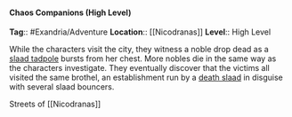 #### Chaos Companions (High Level)
**Tag**:: #Exandria/Adventure
**Location**:: [[Nicodranas]]
**Level**:: High Level

 While the characters visit the city, they witness a noble drop dead as a [slaad tadpole](https://www.dndbeyond.com/monsters/slaad-tadpole) bursts from her chest. More nobles die in the same way as the characters investigate. They eventually discover that the victims all visited the same brothel, an establishment run by a [death slaad](https://www.dndbeyond.com/monsters/death-slaad) in disguise with several slaad bouncers.


[](https://media.dndbeyond.com/compendium-images/egtw/yDOyqyOocErRgYJK/03-04.png)

Streets of [[Nicodranas]]